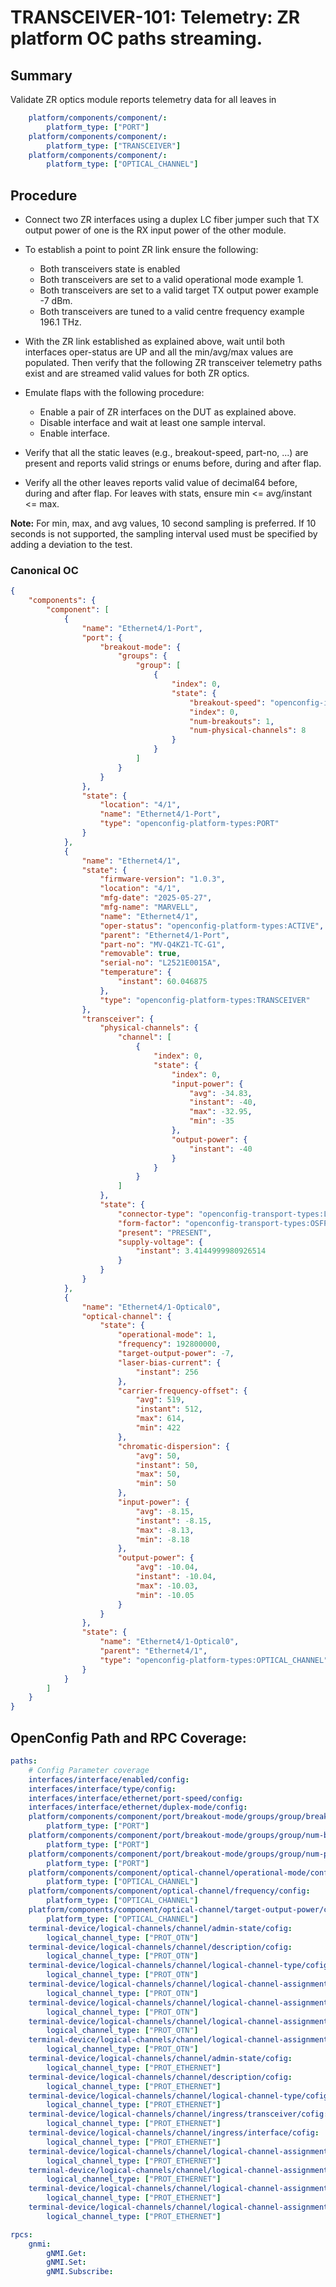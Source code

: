 # TRANSCEIVER-101: Telemetry: ZR platform OC paths streaming.

## Summary

Validate ZR optics module reports telemetry data for all leaves in

```yaml
    platform/components/component/:
        platform_type: ["PORT"]
    platform/components/component/:
        platform_type: ["TRANSCEIVER"]
    platform/components/component/:
        platform_type: ["OPTICAL_CHANNEL"]
```

## Procedure

*   Connect two ZR interfaces using a duplex LC fiber jumper such that TX
    output power of one is the RX input power of the other module.

*   To establish a point to point ZR link ensure the following:
      * Both transceivers state is enabled
      * Both transceivers are set to a valid operational mode
        example 1.      
      * Both transceivers are set to a valid target TX output power
        example -7 dBm.
      * Both transceivers are tuned to a valid centre frequency
        example 196.1 THz.

*   With the ZR link established as explained above, wait until
    both interfaces oper-status are UP and all the min/avg/max values are 
    populated. Then verify that the following ZR transceiver telemetry paths 
    exist and are streamed valid values for both ZR optics.

*   Emulate flaps with the following procedure:
    *   Enable a pair of ZR interfaces on the DUT as explained above.
    *   Disable interface and wait at least one sample interval.
    *   Enable interface.

*   Verify that all the static leaves (e.g., breakout-speed, part-no, ...)
    are present and reports valid strings or enums before, during and after flap.

*   Verify all the other leaves reports valid value of decimal64 before, 
    during and after flap. For leaves with stats, ensure min <= avg/instant <= max.

**Note:** For min, max, and avg values, 10 second sampling is preferred. If 
          10 seconds is not supported, the sampling interval used must be
          specified by adding a deviation to the test.

### Canonical OC

```json
{
    "components": {
        "component": [
            {
                "name": "Ethernet4/1-Port",
                "port": {
                    "breakout-mode": {
                        "groups": {
                            "group": [
                                {
                                    "index": 0,
                                    "state": {
                                        "breakout-speed": "openconfig-if-ethernet:SPEED_800GB",
                                        "index": 0,
                                        "num-breakouts": 1,
                                        "num-physical-channels": 8
                                    }
                                }
                            ]
                        }
                    }
                },
                "state": {
                    "location": "4/1",
                    "name": "Ethernet4/1-Port",
                    "type": "openconfig-platform-types:PORT"
                }
            },
            {
                "name": "Ethernet4/1",
                "state": {
                    "firmware-version": "1.0.3",
                    "location": "4/1",
                    "mfg-date": "2025-05-27",
                    "mfg-name": "MARVELL",
                    "name": "Ethernet4/1",
                    "oper-status": "openconfig-platform-types:ACTIVE",
                    "parent": "Ethernet4/1-Port",
                    "part-no": "MV-Q4KZ1-TC-G1",
                    "removable": true,
                    "serial-no": "L2521E0015A",
                    "temperature": {
                        "instant": 60.046875
                    },
                    "type": "openconfig-platform-types:TRANSCEIVER"
                },
                "transceiver": {
                    "physical-channels": {
                        "channel": [
                            {
                                "index": 0,
                                "state": {
                                    "index": 0,
                                    "input-power": {
                                        "avg": -34.83,
                                        "instant": -40,
                                        "max": -32.95,
                                        "min": -35
                                    },
                                    "output-power": {
                                        "instant": -40
                                    }
                                }
                            }
                        ]
                    },
                    "state": {
                        "connector-type": "openconfig-transport-types:LC_CONNECTOR",
                        "form-factor": "openconfig-transport-types:OSFP",
                        "present": "PRESENT",
                        "supply-voltage": {
                            "instant": 3.4144999980926514
                        }
                    }
                }
            },
            {
                "name": "Ethernet4/1-Optical0",
                "optical-channel": {
                    "state": {
                        "operational-mode": 1,            
                        "frequency": 192800000,
                        "target-output-power": -7,
                        "laser-bias-current": {
                            "instant": 256
                        },
                        "carrier-frequency-offset": {
                            "avg": 519,
                            "instant": 512,
                            "max": 614,
                            "min": 422
                        },
                        "chromatic-dispersion": {
                            "avg": 50,
                            "instant": 50,
                            "max": 50,
                            "min": 50
                        },
                        "input-power": {
                            "avg": -8.15,
                            "instant": -8.15,
                            "max": -8.13,
                            "min": -8.18
                        },
                        "output-power": {
                            "avg": -10.04,
                            "instant": -10.04,
                            "max": -10.03,
                            "min": -10.05
                        }
                    }
                },
                "state": {
                    "name": "Ethernet4/1-Optical0",
                    "parent": "Ethernet4/1",
                    "type": "openconfig-platform-types:OPTICAL_CHANNEL"
                }
            }
        ]
    }
}
```

## OpenConfig Path and RPC Coverage:

```yaml
paths:
    # Config Parameter coverage
    interfaces/interface/enabled/config:
    interfaces/interface/type/config:
    interfaces/interface/ethernet/port-speed/config:
    interfaces/interface/ethernet/duplex-mode/config:
    platform/components/component/port/breakout-mode/groups/group/breakout-speed/config:
        platform_type: ["PORT"]
    platform/components/component/port/breakout-mode/groups/group/num-breakouts/config:
        platform_type: ["PORT"]
    platform/components/component/port/breakout-mode/groups/group/num-physical-channels/config:
        platform_type: ["PORT"]
    platform/components/component/optical-channel/operational-mode/config:
        platform_type: ["OPTICAL_CHANNEL"]
    platform/components/component/optical-channel/frequency/config:
        platform_type: ["OPTICAL_CHANNEL"]
    platform/components/component/optical-channel/target-output-power/config:
        platform_type: ["OPTICAL_CHANNEL"]
    terminal-device/logical-channels/channel/admin-state/cofig:
        logical_channel_type: ["PROT_OTN"]
    terminal-device/logical-channels/channel/description/cofig:
        logical_channel_type: ["PROT_OTN"]
    terminal-device/logical-channels/channel/logical-channel-type/cofig:
        logical_channel_type: ["PROT_OTN"]
    terminal-device/logical-channels/channel/logical-channel-assignments/assignment/description/cofig:
        logical_channel_type: ["PROT_OTN"]
    terminal-device/logical-channels/channel/logical-channel-assignments/assignment/assignment-type/cofig:
        logical_channel_type: ["PROT_OTN"]
    terminal-device/logical-channels/channel/logical-channel-assignments/assignment/optical-channel/cofig:
        logical_channel_type: ["PROT_OTN"]
    terminal-device/logical-channels/channel/logical-channel-assignments/assignment/allocation/cofig:
        logical_channel_type: ["PROT_OTN"]
    terminal-device/logical-channels/channel/admin-state/cofig:
        logical_channel_type: ["PROT_ETHERNET"]
    terminal-device/logical-channels/channel/description/cofig:
        logical_channel_type: ["PROT_ETHERNET"]
    terminal-device/logical-channels/channel/logical-channel-type/cofig:
        logical_channel_type: ["PROT_ETHERNET"]
    terminal-device/logical-channels/channel/ingress/transceiver/cofig:
        logical_channel_type: ["PROT_ETHERNET"]
    terminal-device/logical-channels/channel/ingress/interface/cofig:
        logical_channel_type: ["PROT_ETHERNET"]
    terminal-device/logical-channels/channel/logical-channel-assignments/assignment/description/cofig:
        logical_channel_type: ["PROT_ETHERNET"]
    terminal-device/logical-channels/channel/logical-channel-assignments/assignment/assignment-type/cofig:
        logical_channel_type: ["PROT_ETHERNET"]
    terminal-device/logical-channels/channel/logical-channel-assignments/assignment/logical-channel/cofig:
        logical_channel_type: ["PROT_ETHERNET"]
    terminal-device/logical-channels/channel/logical-channel-assignments/assignment/allocation/cofig:
        logical_channel_type: ["PROT_ETHERNET"]

rpcs:
    gnmi:
        gNMI.Get:
        gNMI.Set:
        gNMI.Subscribe:
```


